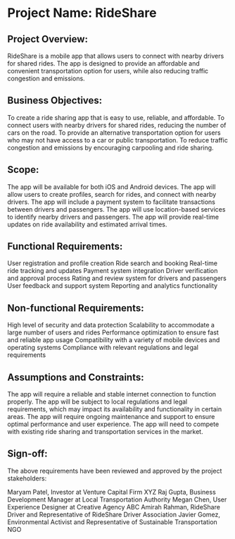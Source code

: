 # Project Name: RideShare

## Project Overview:

RideShare is a mobile app that allows users to connect with nearby drivers for shared rides. The app is designed to provide an affordable and convenient transportation option for users, while also reducing traffic congestion and emissions.

## Business Objectives:

To create a ride sharing app that is easy to use, reliable, and affordable.
To connect users with nearby drivers for shared rides, reducing the number of cars on the road.
To provide an alternative transportation option for users who may not have access to a car or public transportation.
To reduce traffic congestion and emissions by encouraging carpooling and ride sharing.

## Scope:

The app will be available for both iOS and Android devices.
The app will allow users to create profiles, search for rides, and connect with nearby drivers.
The app will include a payment system to facilitate transactions between drivers and passengers.
The app will use location-based services to identify nearby drivers and passengers.
The app will provide real-time updates on ride availability and estimated arrival times.

## Functional Requirements:

User registration and profile creation
Ride search and booking
Real-time ride tracking and updates
Payment system integration
Driver verification and approval process
Rating and review system for drivers and passengers
User feedback and support system
Reporting and analytics functionality

## Non-functional Requirements:

High level of security and data protection
Scalability to accommodate a large number of users and rides
Performance optimization to ensure fast and reliable app usage
Compatibility with a variety of mobile devices and operating systems
Compliance with relevant regulations and legal requirements

## Assumptions and Constraints:

The app will require a reliable and stable internet connection to function properly.
The app will be subject to local regulations and legal requirements, which may impact its availability and functionality in certain areas.
The app will require ongoing maintenance and support to ensure optimal performance and user experience.
The app will need to compete with existing ride sharing and transportation services in the market.

## Sign-off:
The above requirements have been reviewed and approved by the project stakeholders:

Maryam Patel, Investor at Venture Capital Firm XYZ
Raj Gupta, Business Development Manager at Local Transportation Authority
Megan Chen, User Experience Designer at Creative Agency ABC
Amirah Rahman, RideShare Driver and Representative of RideShare Driver Association
Javier Gomez, Environmental Activist and Representative of Sustainable Transportation NGO